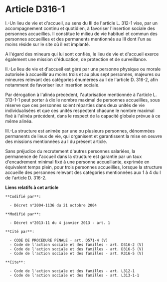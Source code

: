 # Article D316-1

I.-Un lieu de vie et d'accueil, au sens du III de l'article L. 312-1 vise, par un accompagnement continu et quotidien, à
favoriser l'insertion sociale des personnes accueillies. Il constitue le milieu de vie habituel et commun des personnes
accueillies et des permanents mentionnés au III dont l'un au moins réside sur le site où il est implanté. 

A l'égard des mineurs qui lui sont confiés, le lieu de vie et d'accueil exerce également une mission d'éducation, de
protection et de surveillance. 

II.-Le lieu de vie et d'accueil est géré par une personne physique ou morale autorisée à accueillir au moins trois et au plus
sept personnes, majeures ou mineures relevant des catégories énumérées au I de l'article D. 316-2, afin notamment de
favoriser leur insertion sociale. 

Par dérogation à l'alinéa précédent, l'autorisation mentionnée à l'article L. 313-1-1 peut porter à dix le nombre maximal de
personnes accueillies, sous réserve que ces personnes soient réparties dans deux unités de vie individualisées et que ces
unités respectent chacune le nombre maximal fixé à l'alinéa précédent, dans le respect de la capacité globale prévue à ce
même alinéa. 

III.-La structure est animée par une ou plusieurs personnes, dénommées permanents de lieux de vie, qui organisent et
garantissent la mise en oeuvre des missions mentionnées au I du présent article. 

Sans préjudice du recrutement d'autres personnes salariées, la permanence de l'accueil dans la structure est garantie par un
taux d'encadrement minimal fixé à une personne accueillante, exprimée en équivalent temps plein, pour trois personnes
accueillies, lorsque la structure accueille des personnes relevant des catégories mentionnées aux 1 à 4 du I de l'article D.
316-2.

**Liens relatifs à cet article**

	**Codifié par**:

	  - Décret n°2004-1136 du 21 octobre 2004

	**Modifié par**:

	  - Décret n°2013-11 du 4 janvier 2013 - art. 1

	**Cité par**:

	  - CODE DE PROCEDURE PENALE - art. D571-4 (V)
	  - Code de l'action sociale et des familles - art. D316-2 (V)
	  - Code de l'action sociale et des familles - art. D316-5 (V)
	  - Code de l'action sociale et des familles - art. R316-5 (V)

	**Cite**:

	  - Code de l'action sociale et des familles - art. L312-1
	  - Code de l'action sociale et des familles - art. L313-1-1
